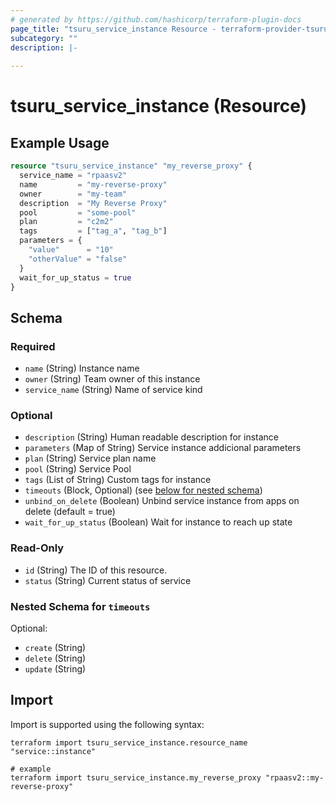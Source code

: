 ```yaml
---
# generated by https://github.com/hashicorp/terraform-plugin-docs
page_title: "tsuru_service_instance Resource - terraform-provider-tsuru"
subcategory: ""
description: |-
  
---
```


# tsuru_service_instance (Resource)



## Example Usage

```terraform
resource "tsuru_service_instance" "my_reverse_proxy" {
  service_name = "rpaasv2"
  name         = "my-reverse-proxy"
  owner        = "my-team"
  description  = "My Reverse Proxy"
  pool         = "some-pool"
  plan         = "c2m2"
  tags         = ["tag_a", "tag_b"]
  parameters = {
    "value"      = "10"
    "otherValue" = "false"
  }
  wait_for_up_status = true
}
```

<!-- schema generated by tfplugindocs -->
## Schema

### Required

- `name` (String) Instance name
- `owner` (String) Team owner of this instance
- `service_name` (String) Name of service kind

### Optional

- `description` (String) Human readable description for instance
- `parameters` (Map of String) Service instance addicional parameters
- `plan` (String) Service plan name
- `pool` (String) Service Pool
- `tags` (List of String) Custom tags for instance
- `timeouts` (Block, Optional) (see [below for nested schema](#nestedblock--timeouts))
- `unbind_on_delete` (Boolean) Unbind service instance from apps on delete (default = true)
- `wait_for_up_status` (Boolean) Wait for instance to reach up state

### Read-Only

- `id` (String) The ID of this resource.
- `status` (String) Current status of service

<a id="nestedblock--timeouts"></a>
### Nested Schema for `timeouts`

Optional:

- `create` (String)
- `delete` (String)
- `update` (String)

## Import

Import is supported using the following syntax:

```shell
terraform import tsuru_service_instance.resource_name "service::instance"

# example
terraform import tsuru_service_instance.my_reverse_proxy "rpaasv2::my-reverse-proxy"
```
